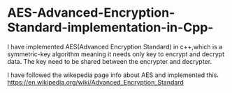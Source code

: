 # AES-Advanced-Encryption-Standard-implementation-in-Cpp-

I have implemented AES(Advanced Encryption Standard) in c++,which is a symmetric-key algorithm meaning it needs only key to encrypt and decrypt data.
The key need to be shared between the encrypter and decrypter.

I have followed the wikepedia page info about AES and implemented this.
https://en.wikipedia.org/wiki/Advanced_Encryption_Standard
